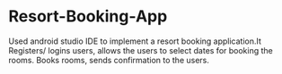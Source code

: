# Resort-Booking-App

 Used android studio IDE to implement a resort booking application.It Registers/ logins users, allows the users to select dates for booking the rooms. Books rooms, sends confirmation to the users. 
